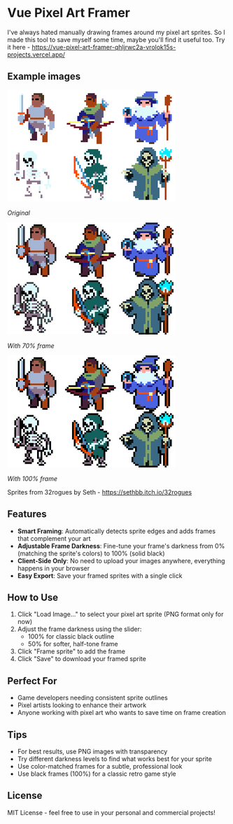 # Vue Pixel Art Framer

I've always hated manually drawing frames around my pixel art sprites. So I made this tool to save myself some time, maybe you'll find it useful too. Try it here - https://vue-pixel-art-framer-qhljrwc2a-vrolok15s-projects.vercel.app/

## Example images
![Example](./src/assets/example.png)

*Original*

![Example 70%](./src/assets/example-framed-70.png)

*With 70% frame*

![Example 100%](./src/assets/example-framed-100.png)

*With 100% frame*

Sprites from 32rogues by Seth - https://sethbb.itch.io/32rogues

## Features

- **Smart Framing**: Automatically detects sprite edges and adds frames that complement your art
- **Adjustable Frame Darkness**: Fine-tune your frame's darkness from 0% (matching the sprite's colors) to 100% (solid black)
- **Client-Side Only**: No need to upload your images anywhere, everything happens in your browser
- **Easy Export**: Save your framed sprites with a single click

## How to Use

1. Click "Load Image..." to select your pixel art sprite (PNG format only for now)
2. Adjust the frame darkness using the slider:
   - 100% for classic black outline
   - 50% for softer, half-tone frame
3. Click "Frame sprite" to add the frame
4. Click "Save" to download your framed sprite

## Perfect For

- Game developers needing consistent sprite outlines
- Pixel artists looking to enhance their artwork
- Anyone working with pixel art who wants to save time on frame creation

## Tips

- For best results, use PNG images with transparency
- Try different darkness levels to find what works best for your sprite
- Use color-matched frames for a subtle, professional look
- Use black frames (100%) for a classic retro game style

## License

MIT License - feel free to use in your personal and commercial projects!
